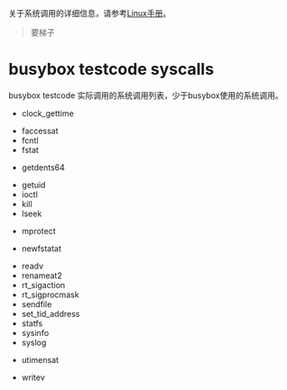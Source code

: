 关于系统调用的详细信息，请参考[Linux手册](https://man7.org/linux/man-pages/man2/syscalls.2.html)。
> 要梯子
# busybox testcode syscalls
busybox testcode 实际调用的系统调用列表，少于busybox使用的系统调用。
<!-- brk -->
 - clock_gettime
<!-- close -->
<!-- dup3 -->
<!-- execve -->
 - faccessat
 - fcntl
 - fstat
<!-- getcwd -->
 - getdents64
<!-- getpid -->
<!-- getppid -->
 - getuid
 - ioctl
 - kill
 - lseek
<!-- mkdirat -->
<!-- mmap -->
 - mprotect
<!-- munmap -->
<!-- nanosleep -->
 - newfstatat
<!-- openat -->
<!-- read -->
 - readv
 - renameat2
 - rt_sigaction
 - rt_sigprocmask
 - sendfile
 - set_tid_address
 - statfs
 - sysinfo
 - syslog
<!-- uname -->
<!-- unlinkat -->
 - utimensat
<!-- write -->
 - writev

